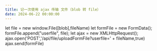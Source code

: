 ```yaml
---
title: 记一次使用 ajax 传输 文件（blob 转 file）
date: 2024-06-22 00:00:00
---
```

let file = new window.File([blob],fileName)
let formFile = new FormData();
formFile.append("userfile", file);
let ajax = new XMLHttpRequest();
ajax.open('POST','/api/file/uploadFormFile?userfile=' + fileName,true)
ajax.send(formFile)
